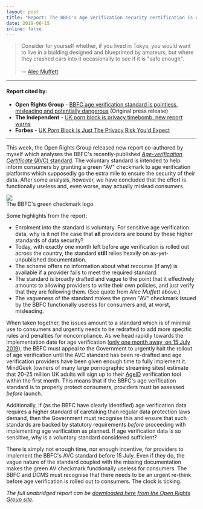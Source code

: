 ```yaml
---
layout: post
title: "Report: The BBFC's Age Verification security certification is useless for consumers"
date: 2019-06-15
inline: false
---
```

> Consider for yourself whether, if you lived in Tokyo, you would want to live in a building designed and blueprinted by amateurs, but where they crashed cars into it occasionally to see if it is "safe enough". <br><br> -- [Alec Muffett](https://twitter.com/AlecMuffett/status/1121733258327285760)

***
#### Report cited by:
* **Open Rights Group** - [BBFC age verification standard is pointless, misleading and potentially dangerous](https://www.openrightsgroup.org/press/releases/2019/org-report:-bbfc-age-verification-standard-is-pointless,-misleading-and-potentially-dangerous) (Original press release)
* **The Independent** - [UK porn block is privacy timebomb, new report warns](https://www.independent.co.uk/life-style/gadgets-and-tech/news/uk-porn-ban-when-date-privacy-websites-vpn-a8956941.html)
* **Forbes** - [UK Porn Block Is Just The Privacy Risk You'd Expect](https://www.forbes.com/sites/emmawoollacott/2019/06/14/uk-porn-block-is-just-the-privacy-risk-youd-expect/)

***
This week, the Open Rights Group released new report co-authored by myself which analyses the BBFC's recently-published [_Age-verification Certificate_ (AVC) standard](https://www.ageverificationregulator.com/av-certification). The voluntary standard is intended to help inform consumers by granting a green "AV" checkmark to age verification platforms which supposedly go the extra mile to ensure the security of their data. After some analysis, however, we have concluded that the effort is functionally useless and, even worse, may actually mislead consumers.

<div class="img_small">
  <img class="col" src="{{ site.baseurl }}/assets/img/bbfc-green-checkmark.jpg">
</div>
<div class="col three caption">The BBFC's green checkmark logo.</div>

Some highlights from the report:
* Enrolment into the standard is voluntary. For sensitive age verification data, why is it not the case that **all** providers are bound by these higher standards of data security?
* Today, with exactly one month left before age verification is rolled out across the country, the standard **still** relies heavily on as-yet-unpublished documentation.
* The scheme offers no information about what recourse (if any) is available if a provider fails to meet the required standard.
* The standard is broadly drafted and vague to the point that it effectively amounts to allowing providers to write their own policies, and just verify that they are following them. (See quote from _Alec Muffett_ above.)
* The vagueness of the standard makes the green "AV" checkmark issued by the BBFC functionally useless for consumers and, at worst, misleading.

When taken together, the issues amount to a standard which is of minimal use to consumers and urgently needs to be redrafted to add more specific rules and penalties for noncompliance. As we head rapidly towards the implementation date for age verification ([only one month away, on 15 July 2019](https://www.gov.uk/government/news/age-verification-for-online-pornography-to-begin-in-july)), the BBFC must appeal to the Government to urgently halt the rollout of age verification until the AVC standard has been re-drafted and age verification providers have been given enough time to fully implement it. MindGeek (owners of many large pornographic streaming sites) estimate that 20-25 million UK adults will sign up to their [AgeID](https://www.ageid.com/) verification tool within the first month. This means that if the BBFC's age verification standard is to properly protect consumers, providers must be assessed _before_ launch.

Additionally, if (as the BBFC have clearly identified) age verification data requires a higher standard of caretaking than regular data protection laws demand, then the Government must recognise this and ensure that such standards are backed by statutory requirements _before_ proceeding with implementing age verification as planned. If age verification data is so sensitive, why is a voluntary standard considered sufficient?

There is simply not enough time, nor enough incentive, for providers to implement the BBFC's AVC standard before 15 July. Even if they do, the vague nature of the standard coupled with the missing documentation makes the green AV checkmark functionally useless for consumers. The BBFC and DCMS must recognise that there needs to be an urgent re-think before age verification is rolled out to consumers. The clock is ticking.

_The full unabridged report can be [downloaded here from the Open Rights Group site](https://www.openrightsgroup.org/assets/files/reports/report_pdfs/AV_Security_Standard_Analysis_2.pdf)._